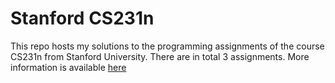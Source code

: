 # Stanford CS231n
This repo hosts my solutions to the programming assignments of the course CS231n from Stanford University. There are in total 3 assignments. More information is available [here](http://cs231n.github.io)
